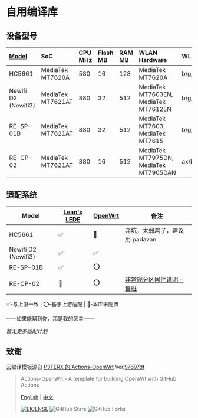 # 自用编译库

## 设备型号

| [Model](https://openwrt.org/toh) | SoC               | CPU MHz | Flash MB | RAM MB | WLAN Hardware                         | WLAN2.4  | WLAN5.0 | 100M ports | Gbit ports | TF-slot | USB    |
| :------------------------------- | :---------------- | :------ | :------- | :----- | :------------------------------------ | :------- | :------ | :--------- | :--------- | :------ | :----- |
| HC5661                           | MediaTek MT7620A  | 580     | 16       | 128    | MediaTek MT7620A                      | b/g/n    | -       | 5          | -          | -       | -      |
| Newifi D2 (Newifi3)              | MediaTek MT7621AT | 880     | 32       | 512    | MediaTek MT7603EN, MediaTek MT7612EN  | b/g/n    | ac/n    | -          | 5          | -       | 1x 3.0 |
| RE-SP-01B                        | MediaTek MT7621AT | 880     | 32       | 512    | MediaTek MT7603, MediaTek MT7615      | b/g/n    | ac/n    | -          | 3          | -       | 1x 2.0 |
| RE-CP-02                         | MediaTek MT7621AT | 880     | 16       | 512    | MediaTek MT7975DN, MediaTek MT7905DAN | ax/b/g/n | ac/ax/n | -          | 4          | Y       | -      |



## 适配系统

| Model               | [Lean's LEDE](https://github.com/coolsnowwolf/lede) | [OpenWrt](https://github.com/openwrt/openwrt) | 备注                                     |
| ------------------- | --------------------------------------------------- | --------------------------------------------- | ---------------------------------------- |
| HC5661              | ✅                                                   | 🤪                                             | 弃坑，太弱鸡了，建议用 padavan           |
| Newifi D2 (Newifi3) | ✅                                                   | ✅                                             |                                          |
| RE-SP-01B           | ✅                                                   | ⭕                                             |                                          |
| RE-CP-02            | 🤪                                                   | ⭕                                             | [非常规分区固件说明 - 鲁班](RE-CP-02.md) |

✅-与上游一致 | ⭕-基于上游适配 | 🤪-本库未配置



——如果能帮到你，那是我的荣幸——

*暂无更多适配计划*



## 致谢

云编译模板源自 [P3TERX 的 Actions-OpenWrt](https://github.com/P3TERX/Actions-OpenWrt) Ver.[97697df](https://github.com/P3TERX/Actions-OpenWrt/tree/97697df385dc2036681aafed73afd2cd903632f1)

> Actions-OpenWrt - A template for building OpenWrt with GitHub Actions
>
> [English](https://github.com/P3TERX/Actions-OpenWrt/blob/main/README.md) | [中文](https://p3terx.com/archives/build-openwrt-with-github-actions.html)
>
> [![LICENSE](https://img.shields.io/github/license/mashape/apistatus.svg?style=flat-square&label=LICENSE)](https://github.com/P3TERX/Actions-OpenWrt/blob/master/LICENSE) ![GitHub Stars](https://img.shields.io/github/stars/P3TERX/Actions-OpenWrt.svg?style=flat-square&label=Stars&logo=github) ![GitHub Forks](https://img.shields.io/github/forks/P3TERX/Actions-OpenWrt.svg?style=flat-square&label=Forks&logo=github)

